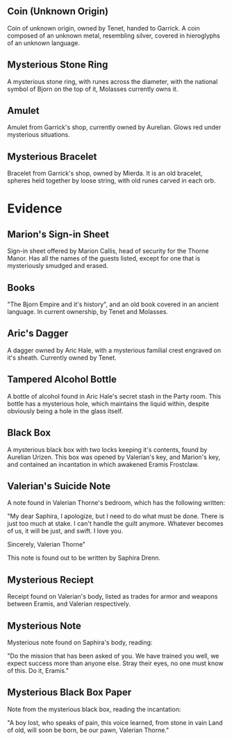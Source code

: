 ## Coin (Unknown Origin)

Coin of unknown origin, owned by Tenet, handed to Garrick. A coin composed of an unknown metal, resembling silver, covered in hieroglyphs of an unknown language.


## Mysterious Stone Ring

A mysterious stone ring, with runes across the diameter, with the national symbol of Bjorn on the top of it, Molasses currently owns it.

## Amulet

Amulet from Garrick's shop, currently owned by Aurelian. Glows red under mysterious situations.

## Mysterious Bracelet

Bracelet from Garrick's shop, owned by Mierda. It is an old bracelet, spheres held together by loose string, with old runes carved in each orb.

# Evidence

## Marion's Sign-in Sheet

Sign-in sheet offered by Marion Callis, head of security for the Thorne Manor. Has all the names of the guests listed, except for one that is mysteriously smudged and erased.

## Books

"The Bjorn Empire and it's history", and an old book covered in an ancient language. In current ownership, by Tenet and Molasses.

## Aric's Dagger

A dagger owned by Aric Hale, with a mysterious familial crest engraved on it's sheath. Currently owned by Tenet.

## Tampered Alcohol Bottle

A bottle of alcohol found in Aric Hale's secret stash in the Party room. This bottle has a mysterious hole, which maintains the liquid within, despite obviously being a hole in the glass itself.

## Black Box

A mysterious black box with two locks keeping it's contents, found by Aurelian Urizen. This box was opened by Valerian's key, and Marion's key, and contained an incantation in which awakened Eramis Frostclaw.

## Valerian's Suicide Note

A note found in Valerian Thorne's bedroom, which has the following written:

"My dear Saphira,
I apologize, but I need to do what must be done. There is just too much at stake. I can't handle the guilt anymore. Whatever becomes of us, it will be just, and swift. I love you.

Sincerely,
Valerian Thorne"

This note is found out to be written by Saphira Drenn.

## Mysterious Reciept

Receipt found on Valerian's body,  listed as trades for armor and weapons between Eramis, and Valerian respectively.

## Mysterious Note 

Mysterious note found on Saphira's body, reading:

"Do the mission that has been asked of you. We have trained you well, we expect success more than anyone else. Stray their eyes, no one must know of this. Do it, Eramis."

## Mysterious Black Box Paper

Note from the mysterious black box, reading the incantation:

"A boy lost, who speaks of pain,
this voice learned, from stone in vain
Land of old, will soon be born,
be our pawn, Valerian Thorne."















